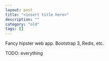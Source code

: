 ```yaml
---
layout: post
title: "<insert title here>"
description: ""
category: "old"
tags: []
---
```


Fancy hipster web app. Bootstrap 3, Redis, etc.

TODO: everything
